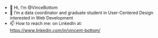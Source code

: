- 👋 Hi, I’m @VinceBottom
- 👀 I’m a data coordinator and graduate student in User-Centered Design interested in Web Development
- 📫 How to reach me: on LinkedIn at: https://www.linkedin.com/in/vincent-bottom/
